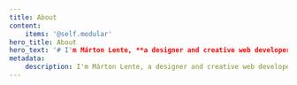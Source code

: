 ```yaml
---
title: About
content:
    items: '@self.modular'
hero_title: About
hero_text: '# I'm Márton Lente, **a designer and creative web developer** from Budapest, Hungary.'
metadata:
    description: I'm Márton Lente, a designer and creative web developer from Budapest, Hungary.
---
```


